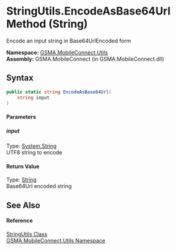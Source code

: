 StringUtils.EncodeAsBase64Url Method (String)
=============================================
Encode an input string in Base64UrlEncoded form

**Namespace:** [GSMA.MobileConnect.Utils][1]  
**Assembly:** GSMA.MobileConnect (in GSMA.MobileConnect.dll)

Syntax
------

```csharp
public static string EncodeAsBase64Url(
	string input
)
```

#### Parameters

##### *input*
Type: [System.String][2]  
UTF8 string to encode

#### Return Value
Type: [String][2]  
Base64Url encoded string

See Also
--------

#### Reference
[StringUtils Class][3]  
[GSMA.MobileConnect.Utils Namespace][1]  

[1]: ../README.md
[2]: http://msdn.microsoft.com/en-us/library/s1wwdcbf
[3]: README.md
[4]: ../../_icons/Help.png
